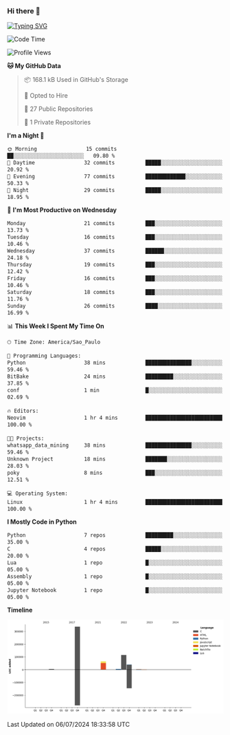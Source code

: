 ### Hi there 👋

<a href="https://git.io/typing-svg"><img src="https://readme-typing-svg.herokuapp.com?font=Fira+Code&duration=2000&pause=100&center=true&vCenter=true&multiline=true&width=720&height=175&lines=Gui's+are+a+lie%2C+they+are+just+front-ends+to+the+shell.;Through+the+shell%2C+I+gain+sudo.;Through+sudo%2C+I+gain+power.;Through+power%2C+I+gain+root.;Through+root%2C+my+chains+are+broken.;uid%3D0+shall+free+me...." alt="Typing SVG" /></a>


<!--START_SECTION:waka-->
![Code Time](http://img.shields.io/badge/Code%20Time-977%20hrs%2044%20mins-blue)

![Profile Views](http://img.shields.io/badge/Profile%20Views-0-blue)

**🐱 My GitHub Data** 

> 📦 168.1 kB Used in GitHub's Storage 
 > 
> 💼 Opted to Hire
 > 
> 📜 27 Public Repositories 
 > 
> 🔑 1 Private Repositories 
 > 
**I'm a Night 🦉** 

```text
🌞 Morning                15 commits          ██░░░░░░░░░░░░░░░░░░░░░░░   09.80 % 
🌆 Daytime                32 commits          █████░░░░░░░░░░░░░░░░░░░░   20.92 % 
🌃 Evening                77 commits          █████████████░░░░░░░░░░░░   50.33 % 
🌙 Night                  29 commits          █████░░░░░░░░░░░░░░░░░░░░   18.95 % 
```
📅 **I'm Most Productive on Wednesday** 

```text
Monday                   21 commits          ███░░░░░░░░░░░░░░░░░░░░░░   13.73 % 
Tuesday                  16 commits          ███░░░░░░░░░░░░░░░░░░░░░░   10.46 % 
Wednesday                37 commits          ██████░░░░░░░░░░░░░░░░░░░   24.18 % 
Thursday                 19 commits          ███░░░░░░░░░░░░░░░░░░░░░░   12.42 % 
Friday                   16 commits          ███░░░░░░░░░░░░░░░░░░░░░░   10.46 % 
Saturday                 18 commits          ███░░░░░░░░░░░░░░░░░░░░░░   11.76 % 
Sunday                   26 commits          ████░░░░░░░░░░░░░░░░░░░░░   16.99 % 
```


📊 **This Week I Spent My Time On** 

```text
🕑︎ Time Zone: America/Sao_Paulo

💬 Programming Languages: 
Python                   38 mins             ███████████████░░░░░░░░░░   59.46 % 
BitBake                  24 mins             █████████░░░░░░░░░░░░░░░░   37.85 % 
conf                     1 min               █░░░░░░░░░░░░░░░░░░░░░░░░   02.69 % 

🔥 Editors: 
Neovim                   1 hr 4 mins         █████████████████████████   100.00 % 

🐱‍💻 Projects: 
whatsapp_data_mining     38 mins             ███████████████░░░░░░░░░░   59.46 % 
Unknown Project          18 mins             ███████░░░░░░░░░░░░░░░░░░   28.03 % 
poky                     8 mins              ███░░░░░░░░░░░░░░░░░░░░░░   12.51 % 

💻 Operating System: 
Linux                    1 hr 4 mins         █████████████████████████   100.00 % 
```

**I Mostly Code in Python** 

```text
Python                   7 repos             █████████░░░░░░░░░░░░░░░░   35.00 % 
C                        4 repos             █████░░░░░░░░░░░░░░░░░░░░   20.00 % 
Lua                      1 repo              █░░░░░░░░░░░░░░░░░░░░░░░░   05.00 % 
Assembly                 1 repo              █░░░░░░░░░░░░░░░░░░░░░░░░   05.00 % 
Jupyter Notebook         1 repo              █░░░░░░░░░░░░░░░░░░░░░░░░   05.00 % 
```



**Timeline**

![Lines of Code chart](https://raw.githubusercontent.com/Gedankenn/Gedankenn/main/assets/bar_graph.png)


 Last Updated on 06/07/2024 18:33:58 UTC
<!--END_SECTION:waka-->
